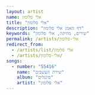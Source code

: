 ```yaml
---
layout: artist
name: אלי סלומון
title: "אלי סלומון"
description: "דף האמן אלי סלומון"
keywords: "שירים, מוזיקה, אלי סלומון"
permalink: /artists/אלי-סלומון
redirect_from:
  - /artists/list/אלי סלומון
  - /artists/אלי-סלומון/
songs:
  - number: "55416"
    name: "שירת העשבים"
    album: "סינגלים"
    artist: "אלי סלומון"
---
```

